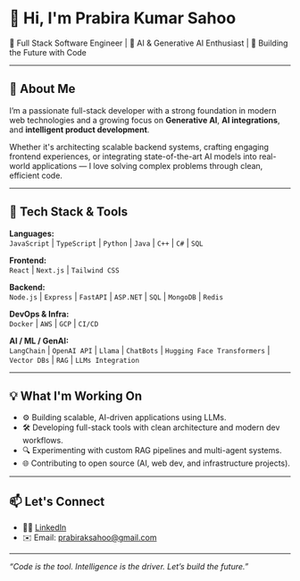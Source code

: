 # 👋 Hi, I'm Prabira Kumar Sahoo

🚀 Full Stack Software Engineer | 🤖 AI & Generative AI Enthusiast | 🧠 Building the Future with Code

---

## 🧩 About Me

I’m a passionate full-stack developer with a strong foundation in modern web technologies and a growing focus on **Generative AI**, **AI integrations**, and **intelligent product development**.

Whether it's architecting scalable backend systems, crafting engaging frontend experiences, or integrating state-of-the-art AI models into real-world applications — I love solving complex problems through clean, efficient code.

---

## 🔧 Tech Stack & Tools

**Languages:**  
`JavaScript` | `TypeScript` | `Python` | `Java` | `C++` | `C#` | `SQL`

**Frontend:**  
`React` | `Next.js` | `Tailwind CSS` 

**Backend:**  
`Node.js` | `Express` | `FastAPI` | `ASP.NET` | `SQL` | `MongoDB` | `Redis`

**DevOps & Infra:**  
`Docker` | `AWS` | `GCP` | `CI/CD`

**AI / ML / GenAI:**  
`LangChain` | `OpenAI API` | `Llama` | `ChatBots` | `Hugging Face Transformers` | `Vector DBs` | `RAG` | `LLMs Integration`

---

## 💡 What I'm Working On

- ⚙️ Building scalable, AI-driven applications using LLMs.
- 🛠️ Developing full-stack tools with clean architecture and modern dev workflows.
- 🔍 Experimenting with custom RAG pipelines and multi-agent systems.
- 🌐 Contributing to open source (AI, web dev, and infrastructure projects).

---


## 📫 Let's Connect

- 🧑‍💼 [LinkedIn](https://www.linkedin.com/in/prabira-sahoo-922283219)
- ✉️ Email: prabiraksahoo@gmail.com

---

_“Code is the tool. Intelligence is the driver. Let’s build the future.”_

